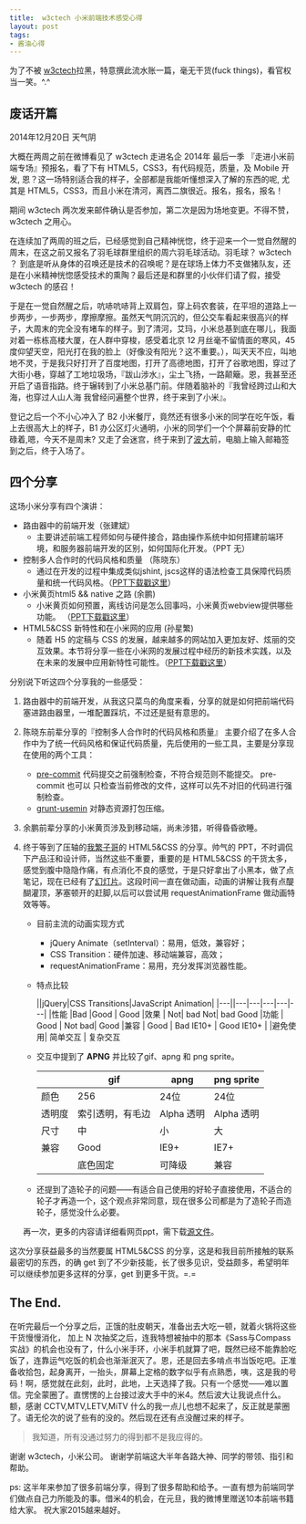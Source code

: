 ```yaml
---
title:  w3ctech 小米前端技术感受心得
layout: post
tags:
- 酱油心得
---
```


为了不被 [w3ctech](http://www.w3ctech.com/)拉黑，特意撰此流水账一篇，毫无干货(fuck things)，看官权当一笑。^.^


## 废话开篇

2014年12月20日 天气阴

大概在两周之前在微博看见了 w3ctech 走进名企 2014年 最后一季 『走进小米前端专场』预报名，看了下有 HTML5，CSS3，有代码规范，质量，及 Mobile 开发, 恩？这一场特别适合我的样子，全部都是我能听懂想深入了解的东西的呢, 尤其是 HTML5，CSS3，而且小米在清河，离西二旗很近。报名，报名，报名！

期间 w3ctech 两次发来邮件确认是否参加，第二次是因为场地变更。不得不赞， w3ctech 之用心。

在连续加了两周的班之后，已经感觉到自己精神恍惚，终于迎来一个一觉自然醒的周末，在这之前又报名了羽毛球群里组织的周六羽毛球活动。羽毛球？ w3ctech ？ 到底是听从身体的召唤还是技术的召唤呢？是在球场上体力不支做猪队友，还是在小米精神恍惚感受技术的熏陶？最后还是和群里的小伙伴们请了假，接受 w3ctech 的感召！

于是在一觉自然醒之后，吭哧吭哧背上双肩包，穿上码农套装，在平坦的道路上一步两步，一步两步，摩擦摩擦。虽然天气阴沉沉的，但公交车看起来很高兴的样子，大周末的完全没有堵车的样子。到了清河，艾玛，小米总基到底在哪儿，我面对着一栋栋高楼大厦，在人群中穿梭，感受着北京 12 月丝毫不留情面的寒风，45 度仰望天空，阳光打在我的脸上（好像没有阳光？这不重要。），叫天天不应，叫地地不灵，于是我只好打开了百度地图，打开了高德地图，打开了谷歌地图，穿过了大街小巷，穿越了工地垃圾场，『跋山涉水』，尘土飞扬，一路颠簸。恩，我甚至还开启了语音指路。终于辗转到了小米总基门前。伴随着脑补的『我曾经跨过山和大海，也穿过人山人海
我曾经问遍整个世界，终于来到了小米』。

登记之后一个不小心冲入了 B2 小米餐厅，竟然还有很多小米的同学在吃午饭，看上去很高大上的样子，B1 办公区灯火通明，小米的同学们一个个屏幕前安静的忙碌着,嗯，今天不是周末? 又走了会迷宫，终于来到了[波大](http://www.weibo.com/itchina100)前，电脑上输入邮箱签到之后，终于入场了。

## 四个分享

这场小米分享有四个演讲：

- 路由器中的前端开发（张建斌）
   + 主要讲述前端工程师如何与硬件接合，路由操作系统中如何搭建前端环境，和服务器前端开发的区别，如何国际化开发。（PPT 无）
- 控制多人合作时的代码风格和质量 （陈晓东）
  + 通过在开发的过程中集成类似jshint, jscs这样的语法检查工具保障代码质量和统一代码风格。（[PPT下载戳这里](http://feppt.qiniudn.com/%E5%89%8D%E7%AB%AF%E5%B7%A5%E4%BD%9C%E6%B5%81.pdf)）
- 小米黄页html5 && native 之路 (余鹏)
  + 小米黄页如何预置，离线访问是怎么回事吗，小米黄页webview提供哪些功能。 （[PPT下载戳这里](http://feppt.qiniudn.com/w3c-12.20%20%E5%88%86%E4%BA%AB_%E4%BD%99%E9%B9%8Fppt.pdf)）
- HTML5&CSS 新特性和在小米网的应用 (孙星繁)
  + 随着 H5 的定稿与 CSS 的发展，越来越多的网站加入更加友好、炫丽的交互效果。本节将分享一些在小米网的发展过程中经历的新技术实践，以及在未来的发展中应用新特性可能性。（[PPT下载戳这里](http://feppt.qiniudn.com/MIFE-2014-PPT.7z)）

分别说下听这四个分享我的一些感受：

1. 路由器中的前端开发，从我这只菜鸟的角度来看，分享的就是如何把前端代码塞进路由器里，一堆配置踩坑，不过还是挺有意思的。
2. 陈晓东前辈分享的『控制多人合作时的代码风格和质量』 主要介绍了在多人合作中为了统一代码风格和保证代码质量，先后使用的一些工具，主要是分享现在使用的两个工具：
   * [pre-commit](https://github.com/observing/pre-commit)  代码提交之前强制检查，不符合规范则不能提交。 pre-commit 也可以 只检查当前修改的文件，这样可以先不对旧的代码进行强制检查。
   * [grunt-usemin](https://github.com/yeoman/grunt-usemin)  对静态资源打包压缩。
3. 余鹏前辈分享的小米黄页涉及到移动端，尚未涉猎，听得昏昏欲睡。
4. 终于等到了压轴的[我繁子哥](http://www.weibo.com/1979846461/BBLqz855r)的 HTML5&CSS 的分享。帅气的 PPT，不时调侃下产品汪和设计师，当然这些不重要，重要的是 HTML5&CSS 的干货太多，感觉到腹中隐隐作痛，有点消化不良的感觉，于是只好拿出了小黑本，做了点笔记，现在已经有了[幻灯片](http://feppt.qiniudn.com/MIFE-2014-PPT.7z)。这段时间一直在做动画，动画的讲解让我有点醍醐灌顶，茅塞顿开的赶脚,以后可以尝试用 requestAnimationFrame 做动画特效等等。
    - 目前主流的动画实现方式
      + jQuery Animate（setInterval）：易用，低效，兼容好；
      + CSS Transition：硬件加速、移动端兼容，高效；
      + requestAnimationFrame：易用，充分发挥浏览器性能。
    - 特点比较

      ||jQuery|CSS Transitions|JavaScript Animation|
      |---||---|---|---|---|---|
      |性能  |Bad |Good   | Good
      |效果 | Not| bad Not| bad Good
      |功能 | Good   | Not bad| Good
      |兼容 | Good   | Bad IE10+ |  Good IE10+
      | |避免使用|    简单交互 |   复杂交互
    - 交互中提到了 **APNG** 并比较了gif、apng 和 png sprite。

      | |gif| apng|    png sprite|
      |---|---|---|---|
      |颜色  |256| 24位 |24位|
      |透明度 |索引透明，有毛边|    Alpha 透明 |   Alpha 透明|
      |尺寸 | 中  | 小  | 大|
      |兼容  |Good  |  IE9+  |  IE7+|
      | |底色固定 |   可降级| 兼容|
    - 还提到了造轮子的问题——有适合自己使用的好轮子直接使用，不适合的轮子才再造一个，这个观点非常同意，现在很多公司都是为了造轮子而造轮子，感觉没什么必要。

    再一次，更多的内容请详细看网页ppt，需下载[源文件](http://feppt.qiniudn.com/MIFE-2014-PPT.7z)。

这次分享获益最多的当然要属 HTML5&CSS 的分享，这是和我目前所接触的联系最密切的东西，的确 get 到了不少新技能，长了很多见识，受益颇多，希望明年可以继续参加更多这样的分享，get 到更多干货。=.=

## The End.

在听完最后一个分享之后，正饿的肚皮朝天，准备出去大吃一顿，就着火锅将这些干货慢慢消化，
加上 N 次抽奖之后，连我特想被抽中的那本《Sass与Compass实战》的机会也没有了，什么小米手环，小米手机就算了吧，既然已经不能靠脸吃饭了，连靠运气吃饭的机会也渐渐泯灭了。恩，还是回去多啃点书当饭吃吧。正准备收拾包，起身离开，一抬头，屏幕上定格的数字似乎有点熟悉，咦，这是我的号码！啊，感觉就在此刻，此时，此地，上天选择了我。只有一个感觉——难以置信。完全蒙圈了。直愣愣的上台接过波大手中的米4。然后波大让我说点什么。额，感谢 CCTV,MTV,LETV,MiTV 什么的我一点儿也想不起来了，反正就是蒙圈了。语无伦次的说了些有的没的。然后现在还有点没醒过来的样子。

> 我知道，所有没通过努力的得到都不是我应得的。

谢谢 w3ctech，小米公司。
谢谢学前端这大半年各路大神、同学的带领、指引和帮助。

ps: 这半年来参加了很多前端分享，得到了很多帮助和给予。一直有想为前端同学们做点自己力所能及的事。借米4的机会，在元旦，我的微博里赠送10本前端书籍给大家。
祝大家2015越来越好。


